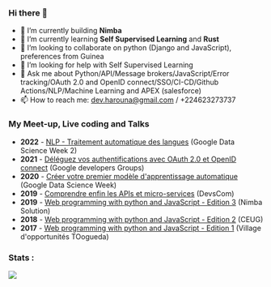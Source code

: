 ### Hi there 👋

<!--
**hadpro24/hadpro24** is a ✨ _special_ ✨ repository because its `README.md` (this file) appears on your GitHub profile.

Here are some ideas to get you started:

- 🔭 I’m currently working on ...
- 🌱 I’m currently learning ...
- 👯 I’m looking to collaborate on ...
- 🤔 I’m looking for help with ...
- 💬 Ask me about ...
- 📫 How to reach me: ...
- 😄 Pronouns: ...
- ⚡ Fun fact: ...
 [![Top Langs](https://github-readme-stats.vercel.app/api/top-langs/?username=hadpro24)](https://github.com/anuraghazra/github-readme-stats)
-->

- 🔭 I’m currently building **Nimba** 
- 🌱 I’m currently learning **Self Supervised Learning** and **Rust**
- 👯 I’m looking to collaborate on python (Django and JavaScript), preferences from Guinea
- 🤔 I’m looking for help with Self Supervised Learning
- 💬 Ask me about Python/API/Message brokers/JavaScript/Error tracking/OAuth 2.0 and OpenID connect/SSO/CI-CD/Github Actions/NLP/Machine Learning and APEX (salesforce)
- 📫 How to reach me: dev.harouna@gmail.com / +224623273737

<!-- 
 ![Harouna's github stats](https://github-readme-stats.vercel.app/api?username=hadpro24&show_icons=true&theme=radical)
 -->
 
 
### My Meet-up, Live coding and Talks
- **2022** - [NLP - Traitement automatique des langues](https://docs.google.com/presentation/d/1JMRU3QQCHkQL-BRJj8qiwCQ6DXoCeOOzlkIO894QFsc/edit?usp=sharing) (Google Data Science Week 2)
- **2021** - [Déléguez vos authentifications avec OAuth 2.0 et OpenID connect](https://docs.google.com/presentation/d/1rfdFL-QLsqFkc9cpP18LM-MgRjhqqTR4kBM75PRTgBU/edit#slide=id.gc6f73a04f_0_0) (Google developers Groups)
- **2020** - [Créer votre premier modèle d'apprentissage automatique](https://docs.google.com/presentation/d/1N138W9tS7yvkJs7kX6TbRzQJLPivoQWgu1XDJbA0DzE/edit#slide=id.gcb9a0b074_1_0) (Google Data Science Week)
- **2019** - [Comprendre enfin les APIs et micro-services](https://docs.google.com/presentation/d/10kd9rxFrfCuzxAPH4m_ErmZbztRIu0mDDJvb1AOu-Mw/edit?usp=sharing) (DevsCom)
- **2019** - [Web programming with python and JavaScript - Edition 3](https://docs.google.com/presentation/d/1_Z_TZdAPajrugbz66RThXEt1AOt7RqE1/edit#slide=id.p1) (Nimba Solution)
- **2018** - [Web programming with python and JavaScript - Edition 2](https://docs.google.com/presentation/d/1GXSmDdLj0Q2nKC7s5Z432gu37HQjnnVq/edit#slide=id.p1)  (CEUG)
- **2017** - [Web programming with python and JavaScript - Edition 1](https://docs.google.com/presentation/d/1au-MRGxzXwXbOuQJrT06Cm3IW-Sq2zXr/edit?usp=sharing&ouid=113016605800835600757&rtpof=true&sd=true) (Village d'opportunités TOogueda)

### Stats :
<!-- [![Harouna's github activity graph](https://activity-graph.herokuapp.com/graph?username=hadpro24&theme=xcode)](https://github.com/hadpro24) -->

![](https://github-profile-summary-cards.vercel.app/api/cards/profile-details?username=hadpro24&theme=solarized_dark) 

